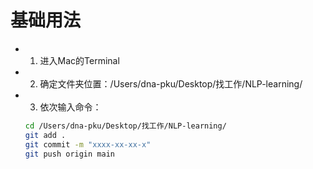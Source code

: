 # 基础用法

- 1. 进入Mac的Terminal

- 2. 确定文件夹位置：/Users/dna-pku/Desktop/找工作/NLP-learning/

- 3. 依次输入命令：
    ```bash
    cd /Users/dna-pku/Desktop/找工作/NLP-learning/
    git add .
    git commit -m "xxxx-xx-xx-x"
    git push origin main
    ```